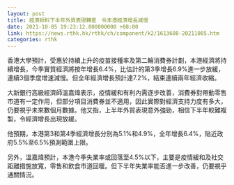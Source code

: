 ```yaml
---
layout: post
title: 經濟師料下半年外貿表現轉差　令本港經濟增長減慢
date: 2021-10-05 19:23:12.000000000 +08:00
link: https://news.rthk.hk/rthk/ch/component/k2/1613608-20211005.htm
categories: rthk
---
```


香港大學預計，受惠於持續上升的疫苗接種率及第二輪消費券計劃，本港經濟將持續增長，今季實質經濟將按年增長6.4%，比估計的第3季增長6.9%進一步放緩，連續3個季度增速減慢。但全年經濟增長預計達7.2%，結束連續兩年經濟收縮。

大新銀行高級經濟師溫嘉煒表示，疫情緩和有利內需逐步改善，消費券對帶動零售市道有一定作用，但部分項目消費券並不適用，因此實際對經濟支持力度有多大，仍要視乎未來數個月數據。他又指，上半年外貿表現意外強勁，相信下半年較難複製，令經濟增長出現放緩。

他預期，本港第3和第4季經濟增長分別為5.1%和4.9%，全年增長6.4%，貼近政府5.5%至6.5%預測範圍上限。

另外，溫嘉煒預計，本港今季失業率或回落至4.5%以下，主要是疫情緩和及社交距離措施放寬，零售和飲食市道回暖。但下半年失業率能否進一步改善，仍要視乎通關情況。
